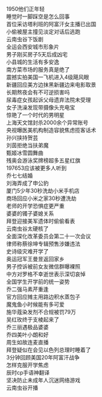 1950他们正年轻  
睡觉时一脚踩空是怎么回事  
首位采访塔利班的阿富汗女主播已出国  
小偷被屋主撞见淡定对话后逃跑  
云南虫谷下饭剧  
全运会西安城市形象片  
男子刚买房子5天后成凶宅  
小县城的生活有多安逸  
南方菜市场的服务真是绝了  
震撼实拍美国一飞机进入4级飓风眼  
新疆回应美方边抹黑新疆边来电影取景  
长期熬夜会有不可逆损害吗  
尿毒症女孩起诉父母遗弃法院未受理  
女子洗澡发现带摄像头充电宝  
惊艳了一个时代的男明星  
上海天文馆封杀2000余个异常账号  
央视曝医美机构制造容貌焦虑揽客话术  
孙兴挟持贺芸  
刘茵拒绝当扶弟魔  
甄姬冰雪圆舞曲  
残奥会游泳奖牌榜超多五星红旗  
197653应该被更多人听到  
乔七七结婚  
刘海弄成了申公豹  
厦门5少年30秒洗劫小米手机店  
商场回应小米之家30秒遭洗劫  
老师的开学恐惧症更严重  
婆婆的镯子婆媳关系  
拜登迎接美军遗体时偷偷看表  
云南虫谷太硬核了  
全面深化改革委员会第二十一次会议  
律师称蔡徐坤专辑预售涉嫌违法  
史诗级灾难开学了  
奥运冠军王曼昱返回家乡  
男子控诉被前女友微信群曝裸照  
中方对罗格不幸逝世表示深切哀悼  
全国学生开学前的统一姿势  
乔二强马素芹重逢  
官方回应摊主用路边积水蒸包子  
魔鬼鱼小时候能有多可爱  
施华蔻染发剂不合规被罚79万  
吴红玫终于支棱起来了  
乔三丽遇极品婆婆  
乔四美叶小朗和好  
周生如故连麦直播  
拜登疑似在会见以色列总理时睡着了  
3分钟回顾美国20年阿富汗战争  
怎样克服开学焦虑  
辰时cp手语神翻译  
坚决防止未成年人沉迷网络游戏  
云南虫谷开播  
